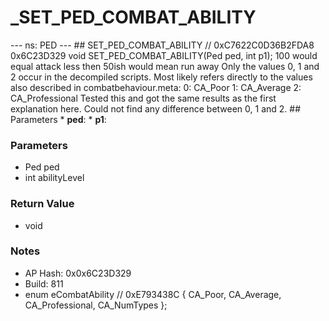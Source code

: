 # _SET_PED_COMBAT_ABILITY

--- ns: PED --- ## SET_PED_COMBAT_ABILITY  // 0xC7622C0D36B2FDA8 0x6C23D329 void SET_PED_COMBAT_ABILITY(Ped ped, int p1);  100 would equal attack less then 50ish would mean run away Only the values 0, 1 and 2 occur in the decompiled scripts. Most likely refers directly to the values also described in combatbehaviour.meta: 0: CA_Poor 1: CA_Average 2: CA_Professional Tested this and got the same results as the first explanation here. Could not find any difference between 0, 1 and 2.  ## Parameters * **ped**: * **p1**:

### Parameters
* Ped ped
* int abilityLevel

### Return Value
* void

### Notes
* AP Hash: 0x0x6C23D329
* Build: 811
* enum eCombatAbility // 0xE793438C
{
	CA_Poor,
	CA_Average,
	CA_Professional,
	CA_NumTypes
};

